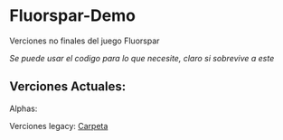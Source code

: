 # Fluorspar-Demo
Verciones no finales del juego Fluorspar

*Se puede usar el codigo para lo que necesite, claro si sobrevive a este*
 
## Verciones Actuales:

Alphas:


Verciones legacy: [Carpeta]()
